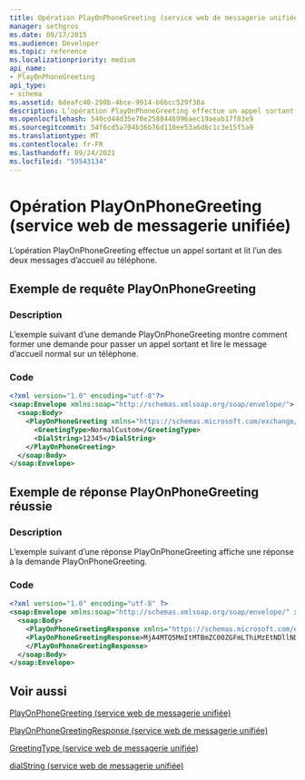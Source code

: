 ```yaml
---
title: Opération PlayOnPhoneGreeting (service web de messagerie unifiée)
manager: sethgros
ms.date: 09/17/2015
ms.audience: Developer
ms.topic: reference
ms.localizationpriority: medium
api_name:
- PlayOnPhoneGreeting
api_type:
- schema
ms.assetid: 6deafc40-290b-4bce-9914-b6bcc529f38a
description: L’opération PlayOnPhoneGreeting effectue un appel sortant et lit l’un des deux messages d’accueil au téléphone.
ms.openlocfilehash: 540cd44d35e70e2588446996aec19aeab17f83e9
ms.sourcegitcommit: 54f6cd5a704b36b76d110ee53a6d6c1c3e15f5a9
ms.translationtype: MT
ms.contentlocale: fr-FR
ms.lasthandoff: 09/24/2021
ms.locfileid: "59543134"
---
```

# <a name="playonphonegreeting-operation-um-web-service"></a>Opération PlayOnPhoneGreeting (service web de messagerie unifiée)

L’opération PlayOnPhoneGreeting effectue un appel sortant et lit l’un des deux messages d’accueil au téléphone.
  
## <a name="playonphonegreeting-request-example"></a>Exemple de requête PlayOnPhoneGreeting

### <a name="description"></a>Description

L’exemple suivant d’une demande PlayOnPhoneGreeting montre comment former une demande pour passer un appel sortant et lire le message d’accueil normal sur un téléphone.
  
### <a name="code"></a>Code

```XML
<?xml version="1.0" encoding="utf-8"?>
<soap:Envelope xmlns:soap="http://schemas.xmlsoap.org/soap/envelope/">
  <soap:Body>
    <PlayOnPhoneGreeting xmlns="https://schemas.microsoft.com/exchange/services/2006/messages">
      <GreetingType>NormalCustom</GreetingType>
      <DialString>12345</DialString>
    </PlayOnPhoneGreeting>
  </soap:Body>
</soap:Envelope>
```

## <a name="successful-playonphonegreeting-response-example"></a>Exemple de réponse PlayOnPhoneGreeting réussie

### <a name="description"></a>Description

L’exemple suivant d’une réponse PlayOnPhoneGreeting affiche une réponse à la demande PlayOnPhoneGreeting.
  
### <a name="code"></a>Code

```XML
<?xml version="1.0" encoding="utf-8" ?> 
<soap:Envelope xmlns:soap="http://schemas.xmlsoap.org/soap/envelope/" xmlns:xsi="http://www.w3.org/2001/XMLSchema-instance" xmlns:xsd="http://www.w3.org/2001/XMLSchema">
  <soap:Body>
    <PlayOnPhoneGreetingResponse xmlns="https://schemas.microsoft.com/exchange/services/2006/messages">
    <PlayOnPhoneGreetingResponse>MjA4MTQ5MmItMTBmZC00ZGFmLThiMzEtNDllNDJjM2Y3MjIxQGRmLWV1bS0wMS5leGNoYW5nZS5jb3JwLm1pY3Jvc29mdC5jb20=</PlayOnPhoneGreetingResponse> 
    </PlayOnPhoneGreetingResponse>
  </soap:Body>
</soap:Envelope>
```

## <a name="see-also"></a>Voir aussi



[PlayOnPhoneGreeting (service web de messagerie unifiée)](playonphonegreeting-um-web-service.md)
  
[PlayOnPhoneGreetingResponse (service web de messagerie unifiée)](playonphonegreetingresponse-um-web-service.md)
  
[GreetingType (service web de messagerie unifiée)](greetingtype-um-web-service.md)
  
[dialString (service web de messagerie unifiée)](dialstring-um-web-service.md)

